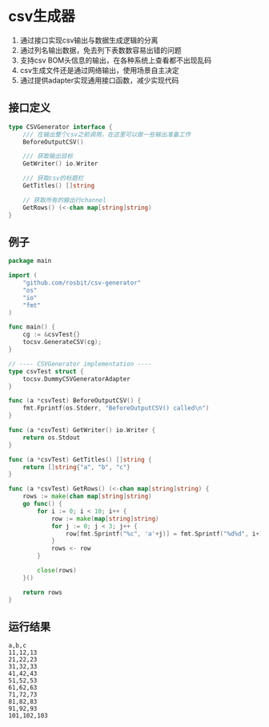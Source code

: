 # csv生成器

 1. 通过接口实现csv输出与数据生成逻辑的分离
 1. 通过列名输出数据，免去列下表数数容易出错的问题
 1. 支持csv BOM头信息的输出，在各种系统上查看都不出现乱码
 1. csv生成文件还是通过网络输出，使用场景自主决定
 1. 通过提供adapter实现通用接口函数，减少实现代码

## 接口定义

```go
type CSVGenerator interface {
	/// 在输出整个csv之前调用，在这里可以做一些输出准备工作
	BeforeOutputCSV()

	/// 获取输出目标
	GetWriter() io.Writer

	/// 获取csv的标题栏
	GetTitles() []string

	// 获取所有的输出行channel
	GetRows() (<-chan map[string]string)
}
```

## 例子

```go
package main

import (
	"github.com/rosbit/csv-generator"
	"os"
	"io"
	"fmt"
)

func main() {
	cg := &csvTest{}
	tocsv.GenerateCSV(cg);
}

// ---- CSVGenerator implementation ----
type csvTest struct {
	tocsv.DummyCSVGeneratorAdapter
}

func (a *csvTest) BeforeOutputCSV() {
	fmt.Fprintf(os.Stderr, "BeforeOutputCSV() called\n")
}

func (a *csvTest) GetWriter() io.Writer {
	return os.Stdout
}

func (a *csvTest) GetTitles() []string {
	return []string{"a", "b", "c"}
}

func (a *csvTest) GetRows() (<-chan map[string]string) {
	rows := make(chan map[string]string)
	go func() {
		for i := 0; i < 10; i++ {
			row := make(map[string]string)
			for j := 0; j < 3; j++ {
				row[fmt.Sprintf("%c", 'a'+j)] = fmt.Sprintf("%d%d", i+1, j+1)
			}
			rows <- row
		}

		close(rows)
	}()

	return rows
}
```

## 运行结果
```csv
a,b,c
11,12,13
21,22,23
31,32,33
41,42,43
51,52,53
61,62,63
71,72,73
81,82,83
91,92,93
101,102,103
```

